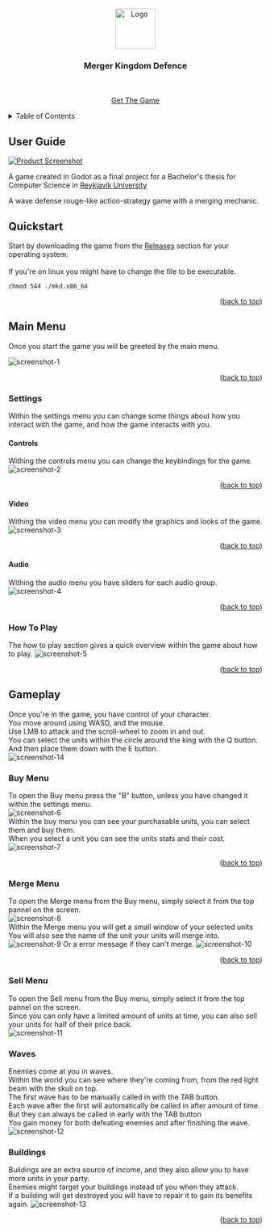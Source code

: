 <a id="readme-top"></a>

<br />
<div align="center">
  <a href="https://github.com/BaldurThor/Merger-Kingdom-Defence/releases">
    <img src="images/mkd-logo.png" alt="Logo" width="80" height="80">
  </a>

<h3 align="center">Merger Kingdom Defence</h3>

  <p align="center">
    <br />
    <br />
    <a href="https://github.com/BaldurThor/Merger-Kingdom-Defence/releases">Get The Game</a>
  </p>
</div>

<details>
  <summary>Table of Contents</summary>
  <ol>
    <li><a href="#user-guide">User Guide</a></li>
    <li><a href="#quickstart">Quickstart</a></li>
    <li><a href="#main-menu">Main Menu</a></li>
    <li><a href="#settings">Settings</a>
      <ul>
        <li><a href="#controls">Controls</a></li>
        <li><a href="#video">Video</a></li>
        <li><a href="#audio">Audio</a></li>
      </ul>
    </li>
    <li><a href="#how-to-play">How To Play</a></li>
    <li><a href="#gameplay">Gameplay</a>
      <ul>
        <li><a href="#buy-menu">Buy Menu</a></li>
        <li><a href="#merge-menu">Merge Menu</a></li>
        <li><a href="#sell-menu">Sell Menu</a></li>
        <li><a href="#waves">Waves</a></li>
        <li><a href="#buildings">Buildings</a></li>
      </ul>
    </li>
  </ol>
</details>

## User Guide

[![Product Screenshot][product-screenshot]](https://github.com/BaldurThor/Merger-Kingdom-Defence/releases)

A game created in Godot as a final project for a Bachelor's thesis for Computer Science in [Reykjavík University](https://www.ru.is/)

A wave defense rouge-like action-strategy game with a merging mechanic.

## Quickstart

Start by downloading the game from the [Releases](https://github.com/BaldurThor/Merger-Kingdom-Defence/releases) section for your operating system.
<br/>
<br/>
If you're on linux you might have to change the file to be executable.

```
chmod 544 ./mkd.x86_64
```

<p align="right">(<a href="#readme-top">back to top</a>)</p>

## Main Menu

Once you start the game you will be greeted by the main menu.

![screenshot-1]

<p align="right">(<a href="#readme-top">back to top</a>)</p>

### Settings

Within the settings menu you can change some things about how you interact with the game, and how the game interacts with you.
<br/>

#### Controls

Withing the controls menu you can change the keybindings for the game.
![screenshot-2]

<p align="right">(<a href="#readme-top">back to top</a>)</p>

#### Video

Withing the video menu you can modify the graphics and looks of the game.
![screenshot-3]

<p align="right">(<a href="#readme-top">back to top</a>)</p>

#### Audio

Withing the audio menu you have sliders for each audio group.
![screenshot-4]

<p align="right">(<a href="#readme-top">back to top</a>)</p>

### How To Play

The how to play section gives a quick overview within the game about how to play.
![screenshot-5]

<p align="right">(<a href="#readme-top">back to top</a>)</p>

## Gameplay

Once you're in the game, you have control of your character.<br/>
You move around using WASD, and the mouse.<br/>
Use LMB to attack and the scroll-wheel to zoom in and out.<br/>
You can select the units within the circle around the king with the Q button.<br/>
And then place them down with the E button.<br/>
![screenshot-14]

### Buy Menu

To open the Buy menu press the "B" button, unless you have changed it within the settings menu.<br/>
![screenshot-6]
<br/>
Within the buy menu you can see your purchasable units, you can select them and buy them.<br/>
When you select a unit you can see the units stats and their cost.
![screenshot-7]

<p align="right">(<a href="#readme-top">back to top</a>)</p>

### Merge Menu

To open the Merge menu from the Buy menu, simply select it from the top pannel on the screen.<br/>
![screenshot-8]
<br/>
Within the Merge menu you will get a small window of your selected units<br/>
You will also see the name of the unit your units will merge into.
![screenshot-9]
Or a error message if they can't merge.
![screenshot-10]

<p align="right">(<a href="#readme-top">back to top</a>)</p>

### Sell Menu

To open the Sell menu from the Buy menu, simply select it from the top pannel on the screen.<br/>
Since you can only have a limited amount of units at time, you can also sell your units for half of their price back.<br/>
![screenshot-11]

### Waves

Enemies come at you in waves.<br/>
Within the world you can see where they're coming from, from the red light beam with the skull on top.<br/>
The first wave has to be manually called in with the TAB button.<br/>
Each wave after the first will automatically be called in after amount of time.<br/>
But they can always be called in early with the TAB button<br/>
You gain money for both defeating enemies and after finishing the wave.
![screenshot-12]

### Buildings

Buildings are an extra source of income, and they also allow you to have more units in your party.<br/>
Enemies might target your buildings instead of you when they attack.<br/>
If a building will get destroyed you will have to repair it to gain its benefits again.
![screenshot-13]

<p align="right">(<a href="#readme-top">back to top</a>)</p>

[screenshot-1]: images/Screenshots/screenshot1.png
[screenshot-2]: images/Screenshots/screenshot2.png
[screenshot-3]: images/Screenshots/screenshot3.png
[screenshot-4]: images/Screenshots/screenshot4.png
[screenshot-5]: images/Screenshots/screenshot5.png
[screenshot-6]: images/Screenshots/screenshot6.png
[screenshot-7]: images/Screenshots/screenshot7.png
[screenshot-8]: images/Screenshots/screenshot8.png
[screenshot-9]: images/Screenshots/screenshot9.png
[screenshot-10]: images/Screenshots/screenshot10.png
[screenshot-11]: images/Screenshots/screenshot11.png
[screenshot-12]: images/Screenshots/screenshot12.png
[screenshot-13]: images/Screenshots/screenshot13.png
[screenshot-14]: images/Screenshots/screenshot14.png
[product-screenshot]: images/MergerKingdomDefenceThumbnail.png

